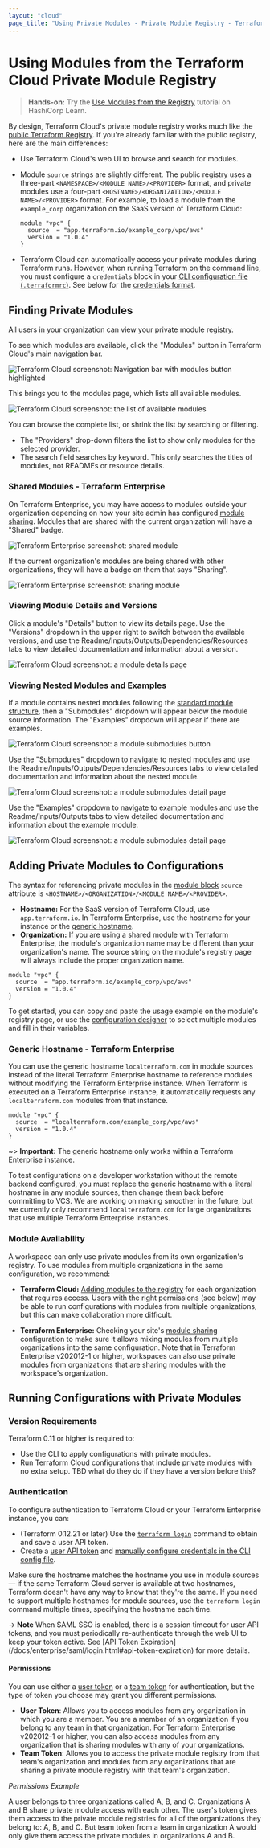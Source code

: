 ```yaml
---
layout: "cloud"
page_title: "Using Private Modules - Private Module Registry - Terraform Cloud and Terraform Enterprise"
---
```


# Using Modules from the Terraform Cloud Private Module Registry

> **Hands-on:** Try the [Use Modules from the Registry](https://learn.hashicorp.com/tutorials/terraform/module-use?in=terraform/modules&utm_source=WEBSITE&utm_medium=WEB_IO&utm_offer=ARTICLE_PAGE&utm_content=DOCS) tutorial on HashiCorp Learn.

By design, Terraform Cloud's private module registry works much like the [public Terraform Registry](/docs/registry/index.html). If you're already familiar with the public registry, here are the main differences:

- Use Terraform Cloud's web UI to browse and search for modules.
- Module `source` strings are slightly different. The public registry uses a three-part `<NAMESPACE>/<MODULE NAME>/<PROVIDER>` format, and private modules use a four-part `<HOSTNAME>/<ORGANIZATION>/<MODULE NAME>/<PROVIDER>` format. For example, to load a module from the `example_corp` organization on the SaaS version of Terraform Cloud:

    ```hcl
    module "vpc" {
      source  = "app.terraform.io/example_corp/vpc/aws"
      version = "1.0.4"
    }
    ```
- Terraform Cloud can automatically access your private modules during Terraform runs. However, when running Terraform on the command line, you must configure a `credentials` block in your [CLI configuration file (`.terraformrc`)](/docs/cli/config/config-file.html). See below for the [credentials format](#on-the-command-line).

## Finding Private Modules

All users in your organization can view your private module registry.

To see which modules are available, click the "Modules" button in Terraform Cloud's main navigation bar.

![Terraform Cloud screenshot: Navigation bar with modules button highlighted](./images/using-modules-button.png)

This brings you to the modules page, which lists all available modules.

![Terraform Cloud screenshot: the list of available modules](./images/using-modules-list.png)

You can browse the complete list, or shrink the list by searching or filtering.

- The "Providers" drop-down filters the list to show only modules for the selected provider.
- The search field searches by keyword. This only searches the titles of modules, not READMEs or resource details.


### Shared Modules - Terraform Enterprise

On Terraform Enterprise, you may have access to modules outside your organization depending on how your site admin has configured [module sharing](/docs/enterprise/admin/module-sharing.html). Modules that are shared with the current organization will have a "Shared"
badge.

![Terraform Enterprise screenshot: shared module](./images/using-modules-list-shared.png)

If the current organization's modules are being shared with other organizations, they will have a badge on them that says "Sharing".

![Terraform Enterprise screenshot: sharing module](./images/using-modules-list-sharing.png)

### Viewing Module Details and Versions

Click a module's "Details" button to view its details page. Use the "Versions" dropdown in the upper right to switch between the available versions, and use the Readme/Inputs/Outputs/Dependencies/Resources tabs to view detailed documentation and information about a version.

![Terraform Cloud screenshot: a module details page](./images/publish-module-details.png)

### Viewing Nested Modules and Examples

If a module contains nested modules following the [standard module structure](/docs/language/modules/develop/structure.html), then a "Submodules" dropdown will appear below the module source information. The "Examples" dropdown will appear if there are examples.

![Terraform Cloud screenshot: a module submodules button](./images/using-submodules-dropdown.png)

Use the "Submodules" dropdown to navigate to nested modules and use the  Readme/Inputs/Outputs/Dependencies/Resources tabs to view detailed documentation and information about the nested module.


![Terraform Cloud screenshot: a module submodules detail page](./images/using-module-submodules.png)

Use the "Examples" dropdown to navigate to example modules and use the  Readme/Inputs/Outputs tabs to view detailed documentation and information about the example module.


![Terraform Cloud screenshot: a module submodules detail page](./images/using-module-examples.png)

## Adding Private Modules to Configurations

The syntax for referencing private modules in the [module block](/docs/language/modules/syntax.html) `source` attribute is `<HOSTNAME>/<ORGANIZATION>/<MODULE NAME>/<PROVIDER>`.

- **Hostname:** For the SaaS version of Terraform Cloud, use `app.terraform.io`. In Terraform Enterprise, use the hostname for your instance or the [generic hostname](/docs/cloud/registry/using.html#generic-hostname-terraform-enterprise).
- **Organization:** If you are using a shared module with Terraform Enterprise, the module's organization name may be different than your organization's name. The source string on the module's registry page will always include the proper organization name.

```hcl
module "vpc" {
  source  = "app.terraform.io/example_corp/vpc/aws"
  version = "1.0.4"
}
```

To get started, you can copy and paste the usage example on the module's registry page, or use the [configuration designer](./design.html) to select multiple modules and fill in their variables.

### Generic Hostname - Terraform Enterprise

You can use the generic hostname `localterraform.com` in module sources instead of the literal Terraform Enterprise hostname to reference modules without modifying the Terraform Enterprise instance. When Terraform is executed on a Terraform Enterprise instance, it automatically requests any `localterraform.com` modules from that instance.

```hcl
module "vpc" {
  source  = "localterraform.com/example_corp/vpc/aws"
  version = "1.0.4"
}
```

~> **Important:** The generic hostname only works within a Terraform Enterprise instance.

To test configurations on a developer workstation without the remote backend configured, you must replace the generic hostname with a literal hostname in any module sources, then change them back before committing to VCS. We are working on making smoother in the future, but we currently only recommend `localterraform.com` for large organizations that use multiple Terraform Enterprise instances.

### Module Availability

A workspace can only use private modules from its own organization's registry. To use modules from multiple organizations in the same configuration, we recommend:

- **Terraform Cloud:** [Adding modules to the registry](./publish.html#sharing-modules-across-organizations) for each organization that requires access.  Users with the right permissions (see below) may be able to run configurations with modules from multiple organizations, but this can make collaboration more difficult.

- **Terraform Enterprise:** Checking your site's [module sharing](../../enterprise/admin/module-sharing.html) configuration to make sure it allows mixing modules from multiple organizations into the same configuration. Note that in Terraform Enterprise v202012-1 or higher, workspaces can also use private modules from organizations that are sharing modules with the workspace's organization.

## Running Configurations with Private Modules

### Version Requirements

Terraform 0.11 or higher is required to:

- Use the CLI to apply configurations with private modules.
- Run Terraform Cloud configurations that include private modules with no extra setup. TBD what do they do if they have a version before this?

### Authentication

To configure authentication to Terraform Cloud or your Terraform Enterprise instance, you can:

- (Terraform 0.12.21 or later) Use the [`terraform login`](/docs/cli/commands/login.html) command to obtain and save a user API token.
- Create a [user API token][user-token] and [manually configure credentials in the CLI config file][cli-credentials].

Make sure the hostname matches the hostname you use in module sources — if the same Terraform Cloud server is available at two hostnames, Terraform doesn't have any way to know that they're the same. If you need to support multiple hostnames for module sources, use the `terraform login` command multiple times, specifying the hostname each time.

-> **Note** When SAML SSO is enabled, there is a session timeout for user API tokens, and you must periodically re-authenticate through the web UI to keep your token active. See  [API Token Expiration] (/docs/enterprise/saml/login.html#api-token-expiration) for more details.



#### Permissions

You can use either a [user token](/docs/cloud/users-teams-organizations/users.html#api-tokens) or a [team token](/docs/cloud/users-teams-organizations/api-tokens.html#team-api-tokens) for authentication, but the type of token you choose may grant you different permissions.

- **User Token**: Allows you to access modules from any organization in which you are a member. You are a member of an organization if you belong to any team in that organization. For Terraform Enterprise v202012-1 or higher, you can also access modules from any organization that is sharing modules with any of your organizations.
- **Team Token**: Allows you to access the private module registry from that team's organization and modules from any organizations that are sharing a private module registry with that team's organization.


_Permissions Example_

A user belongs to three organizations called A, B, and C. Organizations A and B share private module access with each other. The user's token gives them access to the private module registries for all of the organizations they belong to: A, B, and C. But team token from a team in organization A would only give them access the private modules in organizations A and B.


[user-token]: ../users-teams-organizations/users.html#api-tokens
[cli-credentials]: /docs/cli/config/config-file.html#credentials
[permissions-citation]: #intentionally-unused---keep-for-maintainers

